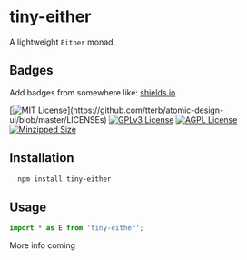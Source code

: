 # tiny-either

A lightweight `Either` monad.

## Badges

Add badges from somewhere like: [shields.io](https://shields.io/)

[![MIT License](https://img.shields.io/apm/l/atomic-design-ui.svg?)](https://github.com/tterb/atomic-design-ui/blob/master/LICENSEs)
[![GPLv3 License](https://img.shields.io/badge/License-GPL%20v3-yellow.svg)](https://opensource.org/licenses/)
[![AGPL License](https://img.shields.io/badge/license-AGPL-blue.svg)](http://www.gnu.org/licenses/agpl-3.0)
[![Minzipped Size](https://img.shields.io/bundlephobia/minzip/tiny-either?style=plastic)](https://bundlephobia.com/package/tiny-either@1)

## Installation

```bash
  npm install tiny-either
```

## Usage

```ts
import * as E from 'tiny-either';
```

More info coming
